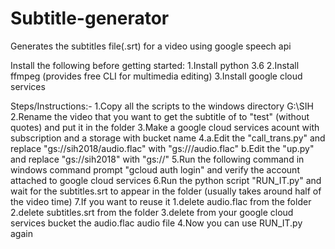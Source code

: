 # Subtitle-generator
Generates the subtitles file(.srt) for a video using google speech api

Install the following before getting started:
1.Install python 3.6
2.Install ffmpeg (provides free CLI for multimedia editing)
3.Install google cloud services

Steps/Instructions:-
1.Copy all the scripts to the windows directory G:\SIH\
2.Rename the video that you want to get the subtitle of to "test" (without quotes) and put it in the folder
3.Make a google cloud services acount with subscription and a storage with bucket name <urname>
4.a.Edit the "call_trans.py" and replace "gs://sih2018/audio.flac" with "gs://<urname>/audio.flac"
  b.Edit the "up.py" and replace "gs://sih2018" with "gs://<urname>"
5.Run the following command in windows command prompt "gcloud auth login" and verify the account attached to google cloud services
6.Run the python script "RUN_IT.py" and wait for the subtitles.srt to appear in the folder 
(usually takes around half of the video time)
7.If you want to reuse it
  1.delete audio.flac from the folder
  2.delete subtitles.srt from the folder
  3.delete from your google cloud services bucket the audio.flac audio file
  4.Now you can use RUN_IT.py again

